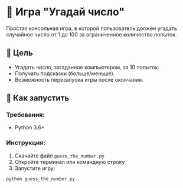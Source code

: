 # 🎯 Игра "Угадай число"

Простая консольная игра, в которой пользователь должен угадать случайное число от 1 до 100 за ограниченное количество попыток.

## 📌 Цель
- Угадать число, загаданное компьютером, за 10 попыток.
- Получать подсказки (больше/меньше).
- Возможность перезапуска игры после окончания.

## 🚀 Как запустить

### Требования:
- Python 3.6+

### Инструкция:
1. Скачайте файл `guess_the_number.py`
2. Откройте терминал или командную строку
3. Запустите игру:

```bash
python guess_the_number.py
